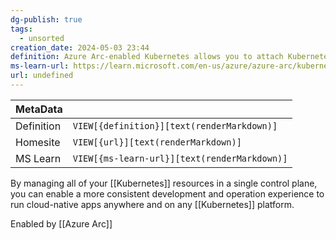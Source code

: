 ```yaml
---
dg-publish: true
tags:
  - unsorted
creation_date: 2024-05-03 23:44
definition: Azure Arc-enabled Kubernetes allows you to attach Kubernetes clusters running anywhere so that you can manage and configure them in Azure.
ms-learn-url: https://learn.microsoft.com/en-us/azure/azure-arc/kubernetes/overview
url: undefined
---
```

|   MetaData |                                       |
| ---------- | ------------------------------------------ |
| Definition | `VIEW[{definition}][text(renderMarkdown)]` |
| Homesite   | `VIEW[{url}][text(renderMarkdown)]` |
| MS Learn   | `VIEW[{ms-learn-url}][text(renderMarkdown)]` |

By managing all of your [[Kubernetes]] resources in a single control plane, you can enable a more consistent development and operation experience to run cloud-native apps anywhere and on any [[Kubernetes]] platform.

Enabled by [[Azure Arc]]
